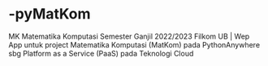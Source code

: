 # -pyMatKom
MK Matematika Komputasi Semester Ganjil 2022/2023 Filkom UB | Wep App untuk project Matematika Komputasi (MatKom) pada PythonAnywhere sbg Platform as a Service (PaaS) pada Teknologi Cloud
